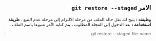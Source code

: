 ﻿

<div dir = rtl > 

## الامر `git restore --staged`

**وظيفته :** 
يتيح لك نقل حالة الملف من مرحلة الالتزام إلى مرحلة عدم التتبع .
**طريقة استخدامة :**
بعد الدخول إلى المجلد المطلوب ، يتم كتابة الأمر متبوعا باسم الملف . 
<div dir = rtl > 

>  git restore --staged file-name

</dir>

</dir>

